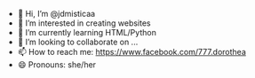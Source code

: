 - 👋 Hi, I’m @jdmisticaa
- 👀 I’m interested in creating websites
- 🌱 I’m currently learning HTML/Python
- 💞️ I’m looking to collaborate on ...
- 📫 How to reach me: https://www.facebook.com/777.dorothea
- 😄 Pronouns: she/her

<!---
jdmisticaa/jdmisticaa is a ✨ special ✨ repository because its `README.md` (this file) appears on your GitHub profile.
You can click the Preview link to take a look at your changes.
--->
